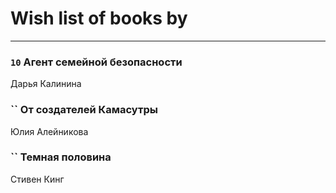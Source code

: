 # Wish list of books by [](https://ok.ru/profile/536771522733)
---

### `10` Агент семейной безопасности
Дарья Калинина

### `` От создателей Камасутры
Юлия Алейникова

### `` Темная половина
Стивен Кинг

